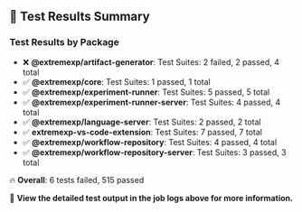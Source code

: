 ## 🧪 Test Results Summary

### Test Results by Package

- ❌ **@extremexp/artifact-generator**: Test Suites: 2 failed, 2 passed, 4 total
- ✅ **@extremexp/core**: Test Suites: 1 passed, 1 total
- ✅ **@extremexp/experiment-runner**: Test Suites: 5 passed, 5 total
- ✅ **@extremexp/experiment-runner-server**: Test Suites: 4 passed, 4 total
- ✅ **@extremexp/language-server**: Test Suites: 2 passed, 2 total
- ✅ **extremexp-vs-code-extension**: Test Suites: 7 passed, 7 total
- ✅ **@extremexp/workflow-repository**: Test Suites: 4 passed, 4 total
- ✅ **@extremexp/workflow-repository-server**: Test Suites: 3 passed, 3 total

🔥 **Overall**: 6 tests failed, 515 passed

📄 **View the detailed test output in the job logs above for more information.**
